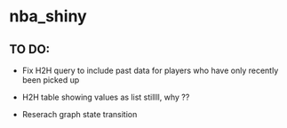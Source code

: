# nba_shiny

## TO DO:
- Fix H2H query to include past data for players who have only recently been picked up
- H2H table showing values as list stillll, why ??


- Reserach graph state transition
